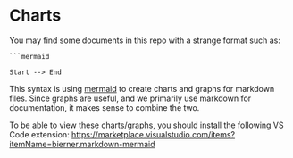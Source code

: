 # Charts

You may find some documents in this repo with a strange format such as:

````
```mermaid

Start --> End
````

This syntax is using [mermaid](https://github.com/mermaid-js/mermaid) to create charts and graphs for markdown files. Since graphs are useful, and we primarily use markdown for documentation, it makes sense to combine the two.

To be able to view these charts/graphs, you should install the following VS Code extension: https://marketplace.visualstudio.com/items?itemName=bierner.markdown-mermaid
